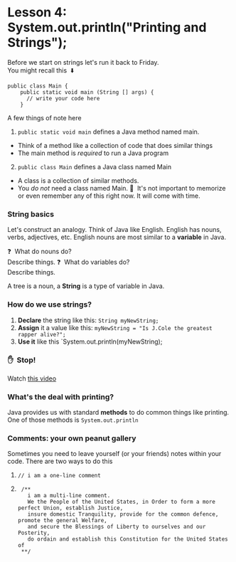 # Lesson 4: System.out.println("Printing and Strings");
Before we start on strings let's run it back to Friday.\
You might recall this&nbsp; :arrow_down:
  ```
  public class Main {
      public static void main (String [] args) {
        // write your code here
      }
  ```
A few things of note here
1. `public static void main` defines a Java method named main.
  - Think of a method like a collection of code that does similar things
  - The main method is _required_ to run a Java program
2. `public class Main` defines a Java class named Main
  - A class is a collection of similar methods.
  - You _do not_ need a class named Main.
:round_pushpin:&nbsp; It's not important to memorize or even remember any of this right now.  It will come with time.

### String basics
Let's construct an analogy.  Think of Java like English.  English has nouns, verbs, adjectives, etc. English nouns are most similar to a **variable** in Java.

:question:&nbsp; What do nouns do?\
Describe things. 
:question:&nbsp; What do variables do?\
Describe things.

A tree is a noun, a **String** is a type of variable in Java.

### How do we use strings?
  1. **Declare** the string like this: `String myNewString;`
  2. **Assign** it a value like this: `myNewString = "Is J.Cole the greatest rapper alive?";`
  3. **Use it** like this `System.out.println(myNewString);
  
### :hand:&nbsp; Stop!
Watch [this video](https://www.youtube.com)

### What's the deal with printing?
Java provides us with standard **methods** to do common things like printing.\
One of those methods is `System.out.println`

### Comments: your own peanut gallery
Sometimes you need to leave yourself (or your friends) notes within your code.
There are two ways to do this
  1. `// i am a one-line comment`
  2. ```
      /**
        i am a multi-line comment. 
        We the People of the United States, in Order to form a more perfect Union, establish Justice, 
        insure domestic Tranquility, provide for the common defence, promote the general Welfare,
        and secure the Blessings of Liberty to ourselves and our Posterity, 
        do ordain and establish this Constitution for the United States of 
      **/ 
  


